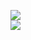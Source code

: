 [![](https://img.shields.io/badge/Made%20With-Github%20Spray-lightgrey.svg?style=for-the-badge&logo=github)](https://github.com/Annihil/github-spray#6417)  
[![](https://i.imgur.com/2DrTn0Z.gif)](https://github.com/Annihil/github-spray)
